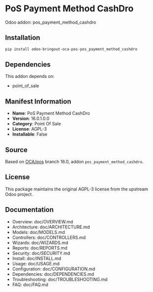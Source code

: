 # PoS Payment Method CashDro

Odoo addon: pos_payment_method_cashdro

## Installation

```bash
pip install odoo-bringout-oca-pos-pos_payment_method_cashdro
```

## Dependencies

This addon depends on:
- point_of_sale

## Manifest Information

- **Name**: PoS Payment Method CashDro
- **Version**: 16.0.1.0.0
- **Category**: Point Of Sale
- **License**: AGPL-3
- **Installable**: False

## Source

Based on [OCA/pos](https://github.com/OCA/pos) branch 16.0, addon `pos_payment_method_cashdro`.

## License

This package maintains the original AGPL-3 license from the upstream Odoo project.

## Documentation

- Overview: doc/OVERVIEW.md
- Architecture: doc/ARCHITECTURE.md
- Models: doc/MODELS.md
- Controllers: doc/CONTROLLERS.md
- Wizards: doc/WIZARDS.md
- Reports: doc/REPORTS.md
- Security: doc/SECURITY.md
- Install: doc/INSTALL.md
- Usage: doc/USAGE.md
- Configuration: doc/CONFIGURATION.md
- Dependencies: doc/DEPENDENCIES.md
- Troubleshooting: doc/TROUBLESHOOTING.md
- FAQ: doc/FAQ.md
